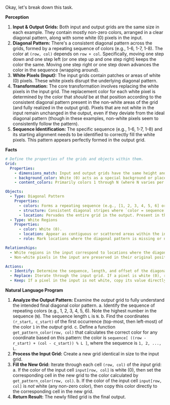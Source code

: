 Okay, let's break down this task.

**Perception**

1.  **Input & Output Grids:** Both input and output grids are the same size in each example. They contain mostly non-zero colors, arranged in a clear diagonal pattern, along with some white (0) pixels in the input.
2.  **Diagonal Pattern:** There's a consistent diagonal pattern across the grids, formed by a repeating sequence of colors (e.g., 1-6, 1-7, 1-8). The color at `(row, col)` depends on `row + col`. Specifically, moving one step down and one step left (or one step up and one step right) keeps the color the same. Moving one step right or one step down advances the color in the sequence (wrapping around).
3.  **White Pixels (Input):** The input grids contain patches or areas of white (0) pixels. These white pixels disrupt the underlying diagonal pattern.
4.  **Transformation:** The core transformation involves replacing the white pixels in the input grid. The replacement color for each white pixel is determined by the color that *should* be at that position according to the consistent diagonal pattern present in the non-white areas of the grid (and fully realized in the output grid). Pixels that are not white in the input remain unchanged in the output, even if they deviate from the ideal diagonal pattern (though in these examples, non-white pixels seem to consistently follow the pattern).
5.  **Sequence Identification:** The specific sequence (e.g., 1-6, 1-7, 1-8) and its starting alignment needs to be identified to correctly fill the white pixels. This pattern appears perfectly formed in the output grid.

**Facts**


```yaml
# Define the properties of the grids and objects within them.
Grid:
  Properties:
    - dimensions_match: Input and output grids have the same height and width in each example.
    - background_color: White (0) acts as a special background or placeholder color in the input.
    - content_colors: Primarily colors 1 through N (where N varies per example: 6, 7, or 8), plus potentially gray (5).

Objects:
  - Type: Diagonal Pattern
    Properties:
      - colors: Forms a repeating sequence (e.g., [1, 2, 3, 4, 5, 6] or [1, 2, 3, 4, 5, 6, 7], etc.).
      - structure: Consistent diagonal stripes where `color = sequence[ (row + col + offset) % sequence_length ]`.
      - location: Pervades the entire grid in the output. Present in the non-white areas of the input.
  - Type: White Regions
    Properties:
      - color: White (0).
      - location: Appear as contiguous or scattered areas within the input grid only.
      - role: Mark locations where the diagonal pattern is missing or needs to be restored.

Relationships:
  - White regions in the input correspond to locations where the diagonal pattern is restored in the output.
  - Non-white pixels in the input are preserved in their original positions in the output.

Actions:
  - Identify: Determine the sequence, length, and offset of the diagonal pattern. The most reliable way is by observing the complete pattern in the output grid.
  - Replace: Iterate through the input grid. If a pixel is white (0), replace it with the color dictated by the identified diagonal pattern rule for that specific (row, col) coordinate.
  - Keep: If a pixel in the input is not white, copy its value directly to the corresponding position in the output grid.
```


**Natural Language Program**

1.  **Analyze the Output Pattern:** Examine the *output* grid to fully understand the intended final diagonal color pattern.
    a.  Identify the sequence of repeating colors (e.g., 1, 2, 3, 4, 5, 6). Note the highest number in the sequence (`N`). The sequence length `L` is `N`.
    b.  Find the coordinates `(r_start, c_start)` of the first occurrence (top-most, then left-most) of the color `1` in the *output* grid.
    c.  Define a function `get_pattern_color(row, col)` that calculates the correct color for any coordinate based on this pattern: the color is `sequence[ ((row - r_start) + (col - c_start)) % L ]`, where the sequence is `1, 2, ..., L`.
2.  **Process the Input Grid:** Create a new grid identical in size to the input grid.
3.  **Fill the New Grid:** Iterate through each cell `(row, col)` of the *input* grid:
    a.  If the color of the input cell `input[row, col]` is white (0), then set the corresponding cell in the new grid to the color calculated by `get_pattern_color(row, col)`.
    b.  If the color of the input cell `input[row, col]` is *not* white (any non-zero color), then copy this color directly to the corresponding cell in the new grid.
4.  **Return Result:** The newly filled grid is the final output.